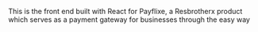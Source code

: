This is the front end built with React for Payflixe, a Resbrotherx product which serves as a payment gateway for businesses through the easy way